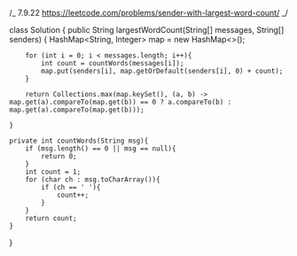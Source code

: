 /_
7.9.22
https://leetcode.com/problems/sender-with-largest-word-count/
_/

class Solution {
public String largestWordCount(String[] messages, String[] senders) {
HashMap<String, Integer> map = new HashMap<>();

        for (int i = 0; i < messages.length; i++){
            int count = countWords(messages[i]);
            map.put(senders[i], map.getOrDefault(senders[i], 0) + count);
        }

        return Collections.max(map.keySet(), (a, b) -> map.get(a).compareTo(map.get(b)) == 0 ? a.compareTo(b) : map.get(a).compareTo(map.get(b)));

    }

    private int countWords(String msg){
        if (msg.length() == 0 || msg == null){
            return 0;
        }
        int count = 1;
        for (char ch : msg.toCharArray()){
            if (ch == ' '){
                count++;
            }
        }
        return count;
    }

}
